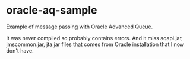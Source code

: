 # oracle-aq-sample
Example of message passing with Oracle Advanced Queue. 

It was never compiled so probably contains errors. And it miss aqapi.jar, jmscommon.jar, jta.jar files that comes from Oracle installation that I now don't have.
